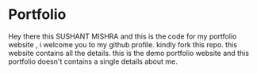 # Portfolio
Hey there this SUSHANT MISHRA  and this is the code for my portfolio website , i welcome you to my github profile. kindly fork this repo. this website contains all the details. this is the demo portfolio website and this portfolio doesn't contains a single details about me. 
